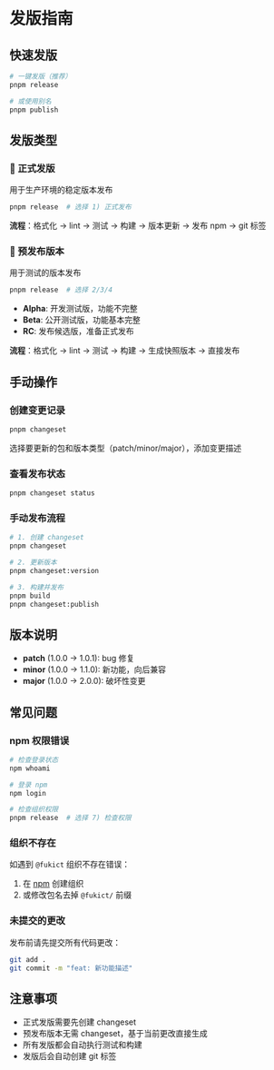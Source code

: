 # 发版指南

## 快速发版

```bash
# 一键发版（推荐）
pnpm release

# 或使用别名
pnpm publish
```

## 发版类型

### 🎯 正式发版

用于生产环境的稳定版本发布

```bash
pnpm release  # 选择 1) 正式发布
```

**流程**：格式化 → lint → 测试 → 构建 → 版本更新 → 发布 npm → git 标签

### 🧪 预发布版本

用于测试的版本发布

```bash
pnpm release  # 选择 2/3/4
```

- **Alpha**: 开发测试版，功能不完整
- **Beta**: 公开测试版，功能基本完整
- **RC**: 发布候选版，准备正式发布

**流程**：格式化 → lint → 测试 → 构建 → 生成快照版本 → 直接发布

## 手动操作

### 创建变更记录

```bash
pnpm changeset
```

选择要更新的包和版本类型（patch/minor/major），添加变更描述

### 查看发布状态

```bash
pnpm changeset status
```

### 手动发布流程

```bash
# 1. 创建 changeset
pnpm changeset

# 2. 更新版本
pnpm changeset:version

# 3. 构建并发布
pnpm build
pnpm changeset:publish
```

## 版本说明

- **patch** (1.0.0 → 1.0.1): bug 修复
- **minor** (1.0.0 → 1.1.0): 新功能，向后兼容
- **major** (1.0.0 → 2.0.0): 破坏性变更

## 常见问题

### npm 权限错误

```bash
# 检查登录状态
npm whoami

# 登录 npm
npm login

# 检查组织权限
pnpm release  # 选择 7) 检查权限
```

### 组织不存在

如遇到 `@fukict` 组织不存在错误：

1. 在 [npm](https://www.npmjs.com/org/create) 创建组织
2. 或修改包名去掉 `@fukict/` 前缀

### 未提交的更改

发布前请先提交所有代码更改：

```bash
git add .
git commit -m "feat: 新功能描述"
```

## 注意事项

- 正式发版需要先创建 changeset
- 预发布版本无需 changeset，基于当前更改直接生成
- 所有发版都会自动执行测试和构建
- 发版后会自动创建 git 标签
